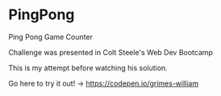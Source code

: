 # PingPong
Ping Pong Game Counter

Challenge was presented in Colt Steele's Web Dev Bootcamp

This is my attempt before watching his solution.

Go here to try it out! -> https://codepen.io/grimes-william
